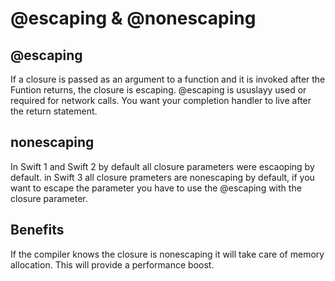 # @escaping & @nonescaping

## @escaping

If a closure is passed as an argument to a function and it is invoked after the Funtion returns, the closure is escaping. @escaping is ususlayy used
or required for network calls. You want your completion handler to live after the return statement.

## nonescaping

In Swift 1 and Swift 2 by default all closure parameters were escaoping by default. in Swift 3 all closure prameters are nonescaping by default, if 
you want to escape the parameter you have to use the @escaping with the closure parameter. 

## Benefits 
If the compiler knows the closure is nonescaping it will take care of memory allocation. This will provide a performance boost. 
